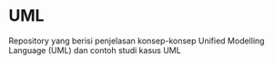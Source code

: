 # UML
Repository yang berisi penjelasan konsep-konsep Unified Modelling Language (UML) dan contoh studi kasus UML

